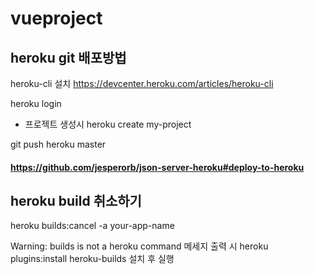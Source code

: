 # vueproject

## heroku git 배포방법

heroku-cli 설치
https://devcenter.heroku.com/articles/heroku-cli

heroku login

- 프로젝트 생성시
heroku create my-project

git push heroku master

#### https://github.com/jesperorb/json-server-heroku#deploy-to-heroku


## heroku build 취소하기

heroku builds:cancel -a your-app-name

Warning: builds is not a heroku command 메세지 출력 시
heroku plugins:install heroku-builds 설치 후 실행